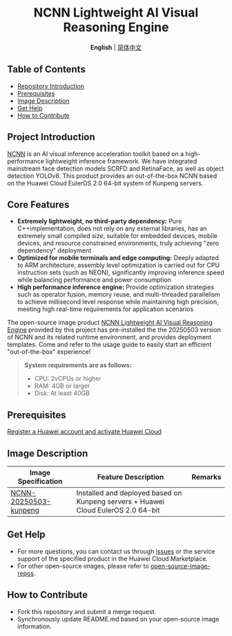 

<h1 align="center">NCNN Lightweight AI Visual Reasoning Engine</h1>
<p align="center">
    <strong>English</strong> | <a href="README_ZH.md">简体中文</a>
</p>






## Table of Contents

- [Repository Introduction](#project-introduction)
- [Prerequisites](#prerequisites)
- [Image Description](#image-description)
- [Get Help](#get-help)
- [How to Contribute](#how-to-contribute)

## Project Introduction



[NCNN](https://github.com/Tencent/ncnn)  is an AI visual inference acceleration toolkit based on a high-performance lightweight inference framework. We have integrated mainstream face detection models SCRFD and RetinaFace, as well as object detection YOLOv8. This product provides an out-of-the-box NCNN based on the Huawei Cloud EulerOS 2.0 64-bit system of Kunpeng servers.

## Core Features

- **Extremely lightweight, no third-party dependency:** Pure C++implementation, does not rely on any external libraries, has an extremely small compiled size, suitable for embedded devices, mobile devices, and resource constrained environments, truly achieving "zero dependency" deployment
- **Optimized for mobile terminals and edge computing:** Deeply adapted to ARM architecture, assembly level optimization is carried out for CPU instruction sets (such as NEON), significantly improving inference speed while balancing performance and power consumption
- **High performance inference engine:** Provide optimization strategies such as operator fusion, memory reuse, and multi-threaded parallelism to achieve millisecond level response while maintaining high precision, meeting high real-time requirements for application scenarios

The open-source image product [NCNN Lightweight AI Visual Reasoning Engine](https://marketplace.huaweicloud.com/intl/hidden/contents/f3898299-3955-4b1b-ade4-96555d81a1d4) provided by this project has pre-installed the the 20250503 version of NCNN and its related runtime environment, and provides deployment templates. Come and refer to the usage guide to easily start an efficient "out-of-the-box" experience!

> **System requirements are as follows:**
>
> - CPU: 2vCPUs or higher
> - RAM: 4GB or larger
> - Disk: At least 40GB

## Prerequisites



[Register a Huawei account and activate Huawei Cloud](https://support.huaweicloud.com/usermanual-account/account_id_001.html)

## Image Description



| Image Specification                                          | Feature Description                                          | Remarks |
| ------------------------------------------------------------ | ------------------------------------------------------------ | ------- |
| [NCNN-20250503-kunpeng](https://github.com/HuaweiCloudDeveloper/ncnn-image/tree/NCNN-20250503-kunpeng) | Installed and deployed based on Kunpeng servers + Huawei Cloud EulerOS 2.0 64-bit |         |

## Get Help

- For more questions, you can contact us through [issues](https://github.com/HuaweiCloudDeveloper/ncnn-image/issues) or the service support of the specified product in the Huawei Cloud Marketplace.
- For other open-source images, please refer to [open-source-image-repos](https://github.com/HuaweiCloudDeveloper/open-source-image-repos).

## How to Contribute

- Fork this repository and submit a merge request.
- Synchronously update README.md based on your open-source image information.
